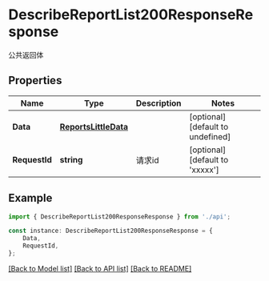 # DescribeReportList200ResponseResponse

公共返回体

## Properties

Name | Type | Description | Notes
------------ | ------------- | ------------- | -------------
**Data** | [**ReportsLittleData**](ReportsLittleData.md) |  | [optional] [default to undefined]
**RequestId** | **string** | 请求id | [optional] [default to 'xxxxx']

## Example

```typescript
import { DescribeReportList200ResponseResponse } from './api';

const instance: DescribeReportList200ResponseResponse = {
    Data,
    RequestId,
};
```

[[Back to Model list]](../README.md#documentation-for-models) [[Back to API list]](../README.md#documentation-for-api-endpoints) [[Back to README]](../README.md)

